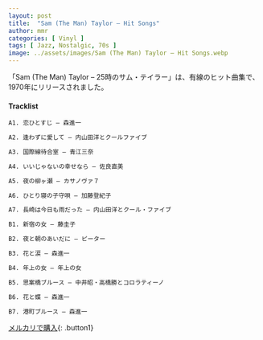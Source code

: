 ```yaml
---
layout: post
title:  "Sam (The Man) Taylor – Hit Songs"
author: mmr
categories: [ Vinyl ]
tags: [ Jazz, Nostalgic, 70s ]
image: ../assets/images/Sam (The Man) Taylor – Hit Songs.webp
---
```


「Sam (The Man) Taylor – 25時のサム・テイラー」は、有線のヒット曲集で、1970年にリリースされました。

#### Tracklist
```md
A1. 恋ひとすじ – 森進一

A2. 逢わずに愛して – 内山田洋とクールファイブ

A3. 国際線待合室 – 青江三奈

A4. いいじゃないの幸せなら – 佐良直美

A5. 夜の柳ヶ瀬 – カサノヴァ７

A6. ひとり寝の子守唄 – 加藤登紀子

A7. 長崎は今日も雨だった – 内山田洋とクール・ファイブ

B1. 新宿の女 – 藤圭子

B2. 夜と朝のあいだに – ピーター

B3. 花と涙 – 森進一

B4. 年上の女 – 年上の女

B5. 思案橋ブルース – 中井昭・高橋勝とコロラティーノ

B6. 花と蝶 – 森進一

B7. 港町ブルース – 森進一
```

[メルカリで購入](https://jp.mercari.com/item/m33119063874?afid=6142608987){: .button1}



